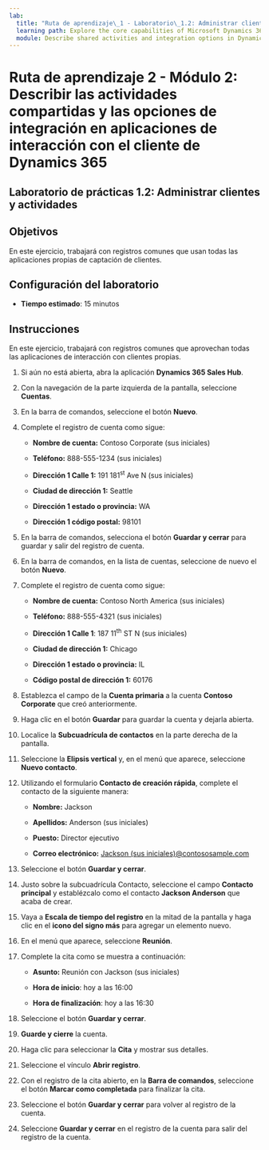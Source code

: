 ```yaml
---
lab:
  title: "Ruta de aprendizaje\_1 - Laboratorio\_1.2: Administrar clientes y actividades"
  learning path: Explore the core capabilities of Microsoft Dynamics 365 customer engagement apps
  module: Describe shared activities and integration options in Dynamics 365 customer engagement apps
---
```


Ruta de aprendizaje 2 - Módulo 2: Describir las actividades compartidas y las opciones de integración en aplicaciones de interacción con el cliente de Dynamics 365
========================

## Laboratorio de prácticas 1.2: Administrar clientes y actividades

## Objetivos

En este ejercicio, trabajará con registros comunes que usan todas las aplicaciones propias de captación de clientes. 

## Configuración del laboratorio

  - **Tiempo estimado**: 15 minutos

## Instrucciones

En este ejercicio, trabajará con registros comunes que aprovechan todas las aplicaciones de interacción con clientes propias. 

1. Si aún no está abierta, abra la aplicación **Dynamics 365 Sales Hub**.

1. Con la navegación de la parte izquierda de la pantalla, seleccione **Cuentas**.

1. En la barra de comandos, seleccione el botón **Nuevo**.

1. Complete el registro de cuenta como sigue:

    - **Nombre de cuenta:** Contoso Corporate (sus iniciales)

    - **Teléfono:** 888-555-1234 (sus iniciales)

    - **Dirección 1 Calle 1:** 191 181<sup data-htmlnode="">st</sup> Ave N (sus iniciales)

    - **Ciudad de dirección 1:** Seattle

    - **Dirección 1 estado o provincia:** WA

    - **Dirección 1 código postal:** 98101

1. En la barra de comandos, selecciona el botón **Guardar y cerrar** para guardar y salir del registro de cuenta.

1. En la barra de comandos, en la lista de cuentas, seleccione de nuevo el botón **Nuevo**.

1. Complete el registro de cuenta como sigue:

    - **Nombre de cuenta:** Contoso North America (sus iniciales)

    - **Teléfono:** 888-555-4321 (sus iniciales)

    - **Dirección 1 Calle 1**: 187 11<sup data-htmlnode="">th</sup> ST N (sus iniciales)

    - **Ciudad de dirección 1:** Chicago

    - **Dirección 1 estado o provincia:** IL

    - **Código postal de dirección 1:** 60176

1. Establezca el campo de la **Cuenta primaria** a la cuenta **Contoso Corporate** que creó anteriormente.

1. Haga clic en el botón **Guardar** para guardar la cuenta y dejarla abierta.

1. Localice la **Subcuadrícula de contactos** en la parte derecha de la pantalla.

1. Seleccione la **Elipsis vertical** y, en el menú que aparece, seleccione **Nuevo contacto**.

1. Utilizando el formulario **Contacto de creación rápida**, complete el contacto de la siguiente manera:

    - **Nombre:** Jackson

    - **Apellidos:** Anderson (sus iniciales)

    - **Puesto:** Director ejecutivo

    - **Correo electrónico:** [Jackson (sus iniciales)@contososample.com](mailto:Jackson@contososample.com)

1. Seleccione el botón **Guardar y cerrar**.

1. Justo sobre la subcuadrícula Contacto, seleccione el campo **Contacto principal** y establézcalo como el contacto **Jackson Anderson** que acaba de crear.

1. Vaya a **Escala de tiempo del registro** en la mitad de la pantalla y haga clic en el **icono del signo más** para agregar un elemento nuevo.

1. En el menú que aparece, seleccione **Reunión**.

1. Complete la cita como se muestra a continuación:

    - **Asunto:** Reunión con Jackson (sus iniciales)

    - **Hora de inicio**: hoy a las 16:00

    - **Hora de finalización**: hoy a las 16:30

1. Seleccione el botón **Guardar y cerrar**.

1. **Guarde y cierre** la cuenta.

1. Haga clic para seleccionar la **Cita** y mostrar sus detalles.

1. Seleccione el vínculo **Abrir registro**.

1. Con el registro de la cita abierto, en la **Barra de comandos**, seleccione el botón **Marcar como completada** para finalizar la cita.

1. Seleccione el botón **Guardar y cerrar** para volver al registro de la cuenta.

1. Seleccione **Guardar y cerrar** en el registro de la cuenta para salir del registro de la cuenta.
